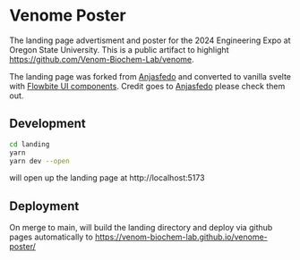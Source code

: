 # Venome Poster

The landing page advertisment and poster for the 2024 Engineering Expo at Oregon State University. This is a public artifact to highlight https://github.com/Venom-Biochem-Lab/venome.

The landing page was forked from [Anjasfedo](https://github.com/Anjasfedo) and converted to vanilla svelte with [Flowbite UI components](https://flowbite-svelte.com/). Credit goes to [Anjasfedo](https://github.com/Anjasfedo) please check them out.

## Development

```bash
cd landing
yarn
yarn dev --open
```
will open up the landing page at http://localhost:5173

## Deployment

On merge to main, will build the landing directory and deploy via github pages automatically to https://venom-biochem-lab.github.io/venome-poster/
